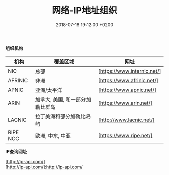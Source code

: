 ﻿---
layout: post
title:  "网络-IP地址组织"
date:   2018-07-18 19:12:00 +0200
categories: _posts
---

**组织机构**  

机构|覆盖区域|网址  
-|-|-  
NIC|总部|[https://www.internic.net/]
AFRINIC|非洲|[https://www.afrinic.net/]  
APNIC|亚洲/太平洋|[https://www.apnic.net/]
ARIN|加拿大, 美国, 和一部分加勒比群岛|[https://www.arin.net/]
LACNIC|拉丁美洲和部分加勒比岛屿|[http://www.lacnic.net/]
RIPE NCC|欧洲, 中东, 中亚|[https://www.ripe.net/]
[https://www.internic.net/]:https://www.internic.net/
[https://www.afrinic.net/]:https://www.afrinic.net/
[https://www.apnic.net/]:https://www.apnic.net/
[https://www.arin.net/]:https://www.arin.net/
[http://www.lacnic.net/]:http://www.lacnic.net/
[https://www.ripe.net/]:https://www.ripe.net/

**IP查询网址**  

[http://ip-api.com/]  
[http://ip-api.com/]:http://ip-api.com/
